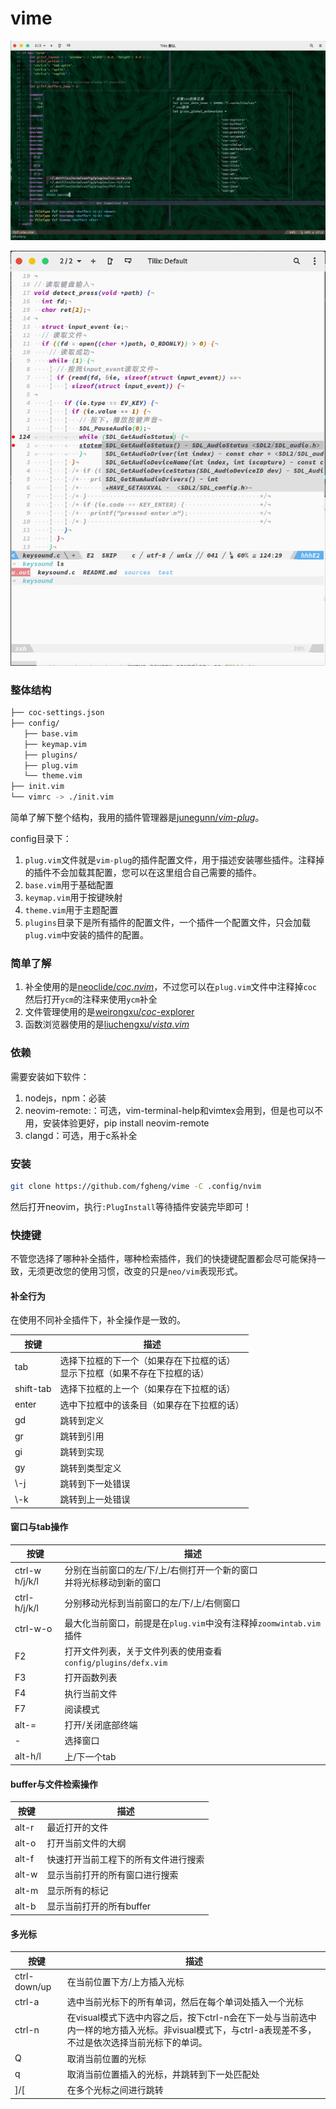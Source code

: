 # vime

![image-20191121110604472](assets/2020-03-24_11-57.png)

![image-20191121110720326](assets/image-20200120222145725.png)



### 整体结构

```bash
├── coc-settings.json
├── config/
   ├── base.vim
   ├── keymap.vim
   ├── plugins/
   ├── plug.vim
   └── theme.vim
├── init.vim
└── vimrc -> ./init.vim
```

简单了解下整个结构，我用的插件管理器是[junegunn/*vim*-*plug*](https://github.com/junegunn/vim-plug)。

config目录下：

1. `plug.vim`文件就是`vim-plug`的插件配置文件，用于描述安装哪些插件。注释掉的插件不会加载其配置，您可以在这里组合自己需要的插件。
2. `base.vim`用于基础配置
3. `keymap.vim`用于按键映射
4. `theme.vim`用于主题配置
5. `plugins`目录下是所有插件的配置文件，一个插件一个配置文件，只会加载`plug.vim`中安装的插件的配置。

### 简单了解

1. 补全使用的是[neoclide/*coc*.*nvim*](https://github.com/neoclide/coc.nvim)，不过您可以在`plug.vim`文件中注释掉`coc`然后打开`ycm`的注释来使用`ycm`补全
2. 文件管理使用的是[weirongxu/*coc*-explorer](https://github.com/weirongxu/coc-explorer)
3. 函数浏览器使用的是[liuchengxu/*vista*.*vim*](https://github.com/liuchengxu/vista.vim)

### 依赖

需要安装如下软件：

1. nodejs，npm：必装
2. neovim-remote:：可选，vim-terminal-help和vimtex会用到，但是也可以不用，安装体验更好，pip install neovim-remote
3. clangd：可选，用于c系补全

### 安装

```bash
git clone https://github.com/fgheng/vime -C .config/nvim
```

然后打开neovim，执行`:PlugInstall`等待插件安装完毕即可！

### 快捷键

不管您选择了哪种补全插件，哪种检索插件，我们的快捷键配置都会尽可能保持一致，无须更改您的使用习惯，改变的只是`neo/vim`表现形式。

#### 补全行为

在使用不同补全插件下，补全操作是一致的。

| 按键      | 描述                                                         |
| --------- | ------------------------------------------------------------ |
| tab       | 选择下拉框的下一个（如果存在下拉框的话）<br>显示下拉框（如果不存在下拉框的话） |
| shift-tab | 选择下拉框的上一个（如果存在下拉框的话）                     |
| enter     | 选中下拉框中的该条目（如果存在下拉框的话）                   |
| gd        | 跳转到定义                                                   |
| gr        | 跳转到引用                                                   |
| gi        | 跳转到实现                                                   |
| gy        | 跳转到类型定义                                               |
| \\-j      | 跳转到下一处错误                                             |
| \\-k      | 跳转到上一处错误                                             |

#### 窗口与tab操作

| 按键              | 描述                                                         |
| ----------------- | ------------------------------------------------------------ |
| ctrl-w<br>h/j/k/l | 分别在当前窗口的左/下/上/右侧打开一个新的窗口<br>并将光标移动到新的窗口 |
| ctrl-h/j/k/l      | 分别移动光标到当前窗口的左/下/上/右侧窗口                    |
| ctrl-w-o          | 最大化当前窗口，前提是在`plug.vim`中没有注释掉`zoomwintab.vim`插件 |
| F2                | 打开文件列表，关于文件列表的使用查看`config/plugins/defx.vim` |
| F3                | 打开函数列表                                                 |
| F4                | 执行当前文件                                                 |
| F7                | 阅读模式                                                     |
| alt-=             | 打开/关闭底部终端                                            |
| -                 | 选择窗口                                                     |
| alt-h/l           | 上/下一个tab                                                 |

#### buffer与文件检索操作

| 按键  | 描述                                 |
| ----- | ------------------------------------ |
| alt-r | 最近打开的文件                       |
| alt-o | 打开当前文件的大纲                   |
| alt-f | 快速打开当前工程下的所有文件进行搜索 |
| alt-w | 显示当前打开的所有窗口进行搜索       |
| alt-m | 显示所有的标记                       |
| alt-b | 显示当前打开的所有buffer             |


#### 多光标

| 按键         | 描述                                                         |
| ------------ | ------------------------------------------------------------ |
| ctrl-down/up | 在当前位置下方/上方插入光标                                  |
| ctrl-a       | 选中当前光标下的所有单词，然后在每个单词处插入一个光标       |
| ctrl-n       | 在visual模式下选中内容之后，按下ctrl-n会在下一处与当前选中内一样的地方插入光标。非visual模式下，与ctrl-a表现差不多，不过是依次选择当前光标下的单词。 |
| Q            | 取消当前位置的光标                                           |
| q            | 取消当前位置插入的光标，并跳转到下一处匹配处                 |
| ]/[          | 在多个光标之间进行跳转                                       |


